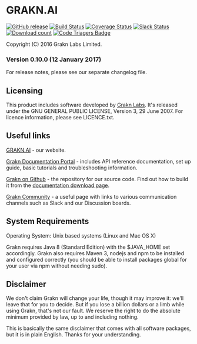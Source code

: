 # GRAKN.AI

[![GitHub release](https://img.shields.io/github/release/graknlabs/grakn.svg)](https://github.com/graknlabs/grakn/releases/latest)
[![Build Status](https://travis-ci.org/graknlabs/grakn.svg?branch=internal)](https://travis-ci.org/graknlabs/grakn)
[![Coverage Status](https://codecov.io/gh/graknlabs/grakn/branch/master/graph/badge.svg)](https://codecov.io/gh/graknlabs/grakn)
[![Slack Status](http://grakn-slackin.herokuapp.com/badge.svg)](https://grakn.ai/slack)
[![Download count](https://img.shields.io/github/downloads/graknlabs/grakn/total.svg)](https://grakn.ai/download/latest)
[![Code Triagers Badge](https://www.codetriage.com/graknlabs/grakn/badges/users.svg)](https://www.codetriage.com/graknlabs/grakn)

Copyright (C) 2016  Grakn Labs Limited.  

### Version 0.10.0 (12 January 2017)

For release notes, please see our separate changelog file.   

## Licensing

This product includes software developed by [Grakn Labs](http://grakn.ai/).  It's released under the GNU GENERAL PUBLIC LICENSE, Version 3, 29 June 2007. For licence information, please see LICENCE.txt.

## Useful links

[GRAKN.AI](https://grakn.ai) - our website.

[Grakn Documentation Portal](https://grakn.ai/pages/index.html) - includes API reference documentation, set up guide, basic tutorials and troubleshooting information.

[Grakn on Github](https://github.com/graknlabs/grakn) - the repository for our source code. Find out how to build it from the [documentation download page](https://grakn.ai/pages/documentation/resources/downloads.html).

[Grakn Community](https://grakn.ai/community.html) - a useful page with links to various communication channels such as Slack and our Discussion boards.


## System Requirements

Operating System: Unix based systems (Linux and Mac OS X)

Grakn requires Java 8 (Standard Edition) with the $JAVA_HOME set accordingly. Grakn also requires Maven 3, nodejs and npm to be installed and configured correctly (you should be able to install packages global for your user via npm without needing sudo).

  
## Disclaimer  
We don't claim Grakn will change your life, though it may improve it: we'll leave that for you to decide.  But if you lose a billion dollars or a limb while using Grakn, that's not our fault. We reserve the right to
do the absolute minimum provided by law, up to and including nothing.

This is basically the same disclaimer that comes with all software
packages, but it is in plain English. Thanks for your understanding.
